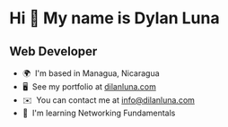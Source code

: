 Hi 👋 My name is Dylan Luna
===========================

Web Developer
-------------

* 🌍  I'm based in Managua, Nicaragua
* 🖥️  See my portfolio at [dilanluna.com](http://dilanluna.com)
* ✉️  You can contact me at [info@dilanluna.com](mailto:info@dilanluna.com)
* 🧠  I'm learning Networking Fundamentals
